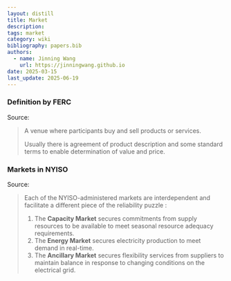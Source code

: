 ```yaml
---
layout: distill
title: Market
description:
tags: market
category: wiki
bibliography: papers.bib
authors:
  - name: Jinning Wang
    url: https://jinningwang.github.io
date: 2025-03-15
last_update: 2025-06-19
---
```


### Definition by FERC

Source: <d-cite key="ferc2020glossary"></d-cite>

> A venue where participants buy and sell products or services.
>
> Usually there is agreement of product description and some standard terms to enable determination of value and price.

### Markets in NYISO

Source: <d-cite key="nyiso2024clean"></d-cite>

> Each of the NYISO-administered markets are interdependent and facilitate a different piece of the reliability puzzle :
> 
> 1. The **Capacity Market** secures commitments from supply resources to be available to meet seasonal resource adequacy requirements.
> 2. The **Energy Market** secures electricity production to meet demand in real-time.
> 3. The **Ancillary Market** secures flexibility services from suppliers to maintain balance in response to changing conditions on the electrical grid.
